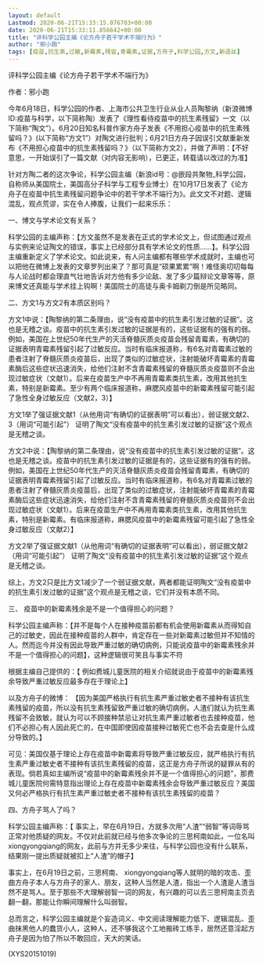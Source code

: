 ```yaml
---
layout: default
Lastmod: 2020-06-21T15:33:15.076703+00:00
date: 2020-06-21T15:33:11.856642+00:00
title: "评科学公园主编《论方舟子若干学术不端行为》"
author: "邪小跑"
tags: [疫苗,抗生素,过敏,新霉素,残留,青霉素,证据,方舟子,科学公园,方文,新语丝]
---
```


评科学公园主编《论方舟子若干学术不端行为》

作者：邪小跑

今年6月18日，科学公园的作者、上海市公共卫生行业从业人员陶黎纳（新浪微博ID:疫苗与科学，以下简称陶）发表了《理性看待疫苗中的抗生素残留》一文（以下简称“陶文”）。6月20日知名科普作家方舟子发表《不用担心疫苗中的抗生素残留吗？》(以下简称“方文1”）对陶文进行批判；6月21日方舟子因误引文献重新发布《不用担心疫苗中的抗生素残留吗？》（以下简称方文2），并做了声明：【不好意思，一开始误引了一篇文献（对内容无影响），已更正，转载请以改过的为准】

针对方陶二者的这次争论，科学公园主编（新浪id号：@嵌段共聚物_科学公园，自称师从美国院士，美国高分子科学与工程专业博士）在10月17日发表了《论方舟子在疫苗中抗生素残留问题争论中的若干学术不端行为》。此文文不对题、逻辑混乱，观点荒谬，实在令人捧腹，让我们一起来乐乐：

一、博文与学术论文有关系？

科学公园的主编声称：【方文虽然不是发表在正式的学术论文上，但试图通过观点与实例来论证陶文的错误，事实上已经部分具有学术论文的性质……】。科学公园主编重新定义了学术论文。如此说来，有人问主编都有哪些学术成就时，主编也可以把他在微博上发表的文章罗列出来了？那可真是“硕果累累”啊！难怪奥叨叨每每与人论战时都会理直气壮地告诉对方他有多少论敌、发了多少篇辩论文章等等，原来博文还真能与学术挂上钩啊！美国院士的高徒与奥卡姆剃刀倒是所见略同。

二、方文1与方文2有本质区别吗？

方文1中说：【陶黎纳的第二条理由，说“没有疫苗中的抗生素引发过敏的证据”。这也是无稽之谈。疫苗中的抗生素引发过敏的证据是有的，这些证据有的强有的弱。例如，美国在上世纪50年代生产的灭活脊髓灰质炎疫苗会残留青霉素，有确切的证据表明青霉素残留引起了过敏反应。当时有临床报道称，有6名对青霉素过敏的患者注射了脊髓灰质炎疫苗后，出现了类似的过敏症状，注射能破坏青霉素的青霉素酶后这些症状迅速消失，给他们注射不含青霉素残留的脊髓灰质炎疫苗则不会出现过敏症状（文献1）。后来在疫苗生产中不再用青霉素类抗生素，改用其他抗生素，特别是新霉素。至少有两个临床报道称，麻腮风疫苗中的新霉素残留可能引起了急性全身过敏反应（文献2，3）】

方文1举了强证据文献1（从他用词“有确切的证据表明”可以看出），弱证据文献2、3（用词“可能引起”） 证明了陶文“没有疫苗中的抗生素引发过敏的证据”这个观点是无稽之谈。

方文2中说：【陶黎纳的第二条理由，说“没有疫苗中的抗生素引发过敏的证据”。这也是无稽之谈。疫苗中的抗生素引发过敏的证据是有的，这些证据有的强有的弱。例如，美国在上世纪50年代生产的灭活脊髓灰质炎疫苗会残留青霉素，有确切的证据表明青霉素残留引起了过敏反应。当时有临床报道称，有6名对青霉素过敏的患者注射了脊髓灰质炎疫苗后，出现了类似的过敏症状，注射能破坏青霉素的青霉素酶后这些症状迅速消失，给他们注射不含青霉素残留的脊髓灰质炎疫苗则不会出现过敏症状（文献1）。后来在疫苗生产中不再用青霉素类抗生素，改用其他抗生素，特别是新霉素。有临床报道称，麻腮风疫苗中的新霉素残留可能引起了急性全身过敏反应（文献2）】

方文2举了强证据文献1（从他用词“有确切的证据表明”可以看出），弱证据文献2（用词“可能引起”） 证明了陶文“没有疫苗中的抗生素引发过敏的证据”这个观点是无稽之谈。

综上，方文2只是比方文1减少了一个弱证据文献，两者都能证明陶文“没有疫苗中的抗生素引发过敏的证据”这个观点是无稽之谈，它们并没有本质不同。

三、 疫苗中的新霉素残余是不是一个值得担心的问题？

科学公园主编声称：【并不是每个人在接种疫苗前都有机会使用新霉素从而得知自己的过敏史，因此在接种疫苗的人群中，肯定存在一些对新霉素过敏但并不知情的人。然而迄今并没有因此导致严重过敏的确切病例，只能说疫苗中的新霉素残余并不是一个值得担心的问题】，这种逻辑很可笑且与事实不符

根据主编自己提供的：【 例如费城儿童医院的相关介绍就说由于疫苗中的新霉素残余导致严重过敏反应最多存在于理论上】

以及方舟子的微博： 【因为美国严格执行有抗生素严重过敏史者不接种有该抗生素残留的疫苗，所以没有抗生素残留致严重过敏的确切病例，人渣们就认为抗生素残留不会致敏，就认为可以不顾接种禁忌让对抗生素严重过敏者也去接种疫苗，他们不必担心有人因此死亡的，在中国即使因疫苗接种过敏死亡也不会去查是什么成分导致的。】

可见：美国仅基于理论上存在疫苗中新霉素将导致严重过敏反应，就严格执行有抗生素严重过敏史者不接种有该抗生素残留的疫苗，这正是方舟子所说的疑罪从有的表现。倘若真如主编所说“疫苗中的新霉素残余并不是一个值得担心的问题”，那费城儿童医院何需特意指出理论上存在疫苗中新霉素残余会导致严重过敏反应？美国又何必严格执行有抗生素严重过敏史者不接种有该抗生素残留的疫苗？

四、方舟子骂人了吗？

科学公园主编声称：【 事实上，早在6月19日，方就多次用“人渣”“弱智”等词辱骂正常对他质疑的网友。不仅对此前就已经与他多次争论的三思柯南如此，一位名叫xiongyongqiang的网友，此前与方并无多少来往，与科学公园也没有什么联系，结果刚一提出质疑就被扣上“人渣”的帽子】

事实上，在6月19日之前，三思柯南、 xiongyongqiang等人就明的暗的攻击、歪曲方舟子本人与方舟子的家人、朋友，这种人当然是人渣，指出一个人渣是人渣当然不是骂人。至于那些不大理解弱智一词的网友，有兴趣的可以去三思柯南主页去翻一翻，那能让你瞬间理解什么叫弱智。

总而言之，科学公园主编就是个妄造词义、中文阅读理解能力低下、逻辑混乱、歪曲抹黑他人的蠢货小人，这种人，还不够我这个工地搬砖工练手，居然还意淫起方舟子是因为怕了所以不敢回应，天大的笑话。

(XYS20151019)

